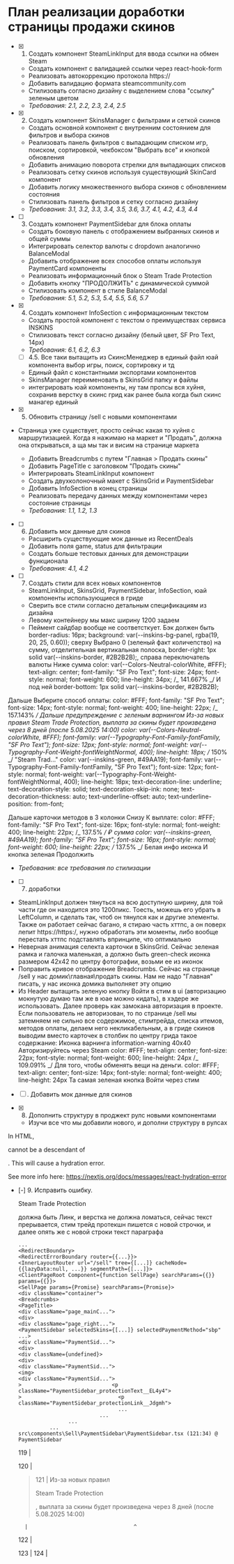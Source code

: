 # План реализации доработки страницы продажи скинов

- [x] 1. Создать компонент SteamLinkInput для ввода ссылки на обмен Steam

  - Создать компонент с валидацией ссылки через react-hook-form
  - Реализовать автокоррекцию протокола https://
  - Добавить валидацию формата steamcommunity.com
  - Стилизовать согласно дизайну с выделением слова "ссылку" зеленым цветом
  - _Требования: 2.1, 2.2, 2.3, 2.4, 2.5_

- [x] 2. Создать компонент SkinsManager с фильтрами и сеткой скинов

  - Создать основной компонент с внутренним состоянием для фильтров и выбора скинов
  - Реализовать панель фильтров с выпадающим списком игр, поиском, сортировкой, чекбоксом "Выбрать все" и кнопкой обновления
  - Добавить анимацию поворота стрелки для выпадающих списков
  - Реализовать сетку скинов используя существующий SkinCard компонент
  - Добавить логику множественного выбора скинов с обновлением состояния
  - Стилизовать панель фильтров и сетку согласно дизайну
  - _Требования: 3.1, 3.2, 3.3, 3.4, 3.5, 3.6, 3.7, 4.1, 4.2, 4.3, 4.4_

- [ ] 3. Создать компонент PaymentSidebar для блока оплаты

  - Создать боковую панель с отображением выбранных скинов и общей суммы
  - Интегрировать селектор валюты с dropdown аналогично BalanceModal
  - Добавить отображение всех способов оплаты используя PaymentCard компоненты
  - Реализовать информационный блок о Steam Trade Protection
  - Добавить кнопку "ПРОДОЛЖИТЬ" с динамической суммой
  - Стилизовать компонент в стиле BalanceModal
  - _Требования: 5.1, 5.2, 5.3, 5.4, 5.5, 5.6, 5.7_

- [x] 4. Создать компонент InfoSection с информационным текстом

  - Создать простой компонент с текстом о преимуществах сервиса INSKINS
  - Стилизовать текст согласно дизайну (белый цвет, SF Pro Text, 14px)
  - _Требования: 6.1, 6.2, 6.3_

  - [ ] 4.5. Все таки вытащить из СкинсМенеджер в единый файл юай компонента выбор игры, поиск, сортировку и тд

  - Единый файл с константными экспортами компонентов
  - SkinsManager переименовать в SkinsGrid папку и файлы
  - интегрировать юай компоненты, ну там пропсы вся хуйня, сохранив верстку в скинс грид как ранее была когда был скинс манагер единый

- [x] 5. Обновить страницу /sell с новыми компонентами

- Страница уже существует, просто сейчас какая то хуйня с маршрутизацией. Когда я нажимаю на маркет и "Продать", должна она открываться, а ща мы так и висим на странице маркета

  - Добавить Breadcrumbs с путем "Главная > Продать скины"
  - Добавить PageTitle с заголовком "Продать скины"
  - Интегрировать SteamLinkInput компонент
  - Создать двухколоночный макет с SkinsGrid и PaymentSidebar
  - Добавить InfoSection в конец страницы
  - Реализовать передачу данных между компонентами через состояние страницы
  - _Требования: 1.1, 1.2, 1.3_

- [ ] 6. Добавить мок данные для скинов

  - Расширить существующие мок данные из RecentDeals
  - Добавить поля game, status для фильтрации
  - Создать больше тестовых данных для демонстрации функционала
  - _Требования: 4.1, 4.2_

- [ ] 7. Создать стили для всех новых компонентов

  - SteamLinkInput, SkinsGrid, PaymentSidebar, InfoSection, юай компоненты использующиеся в гриде
  - Сверить все стили согласно детальным спецификациям из дизайна
  - Левому контейнеру мы макс ширину 1200 задаем
  - Пеймент сайдбар вообще не соответсткует. Бэк должен быть border-radius: 16px;
    background: var(--inskins-bg-panel, rgba(19, 20, 25, 0.60));
    сверху Выбрано 0 (зеленый факт количепство) на сумму, отделительная вертикальная полоска, border-right: 1px solid var(--inskins-border, #2B2B2B);, справа переключатель валюты
    Ниже сумма
    color: var(--Colors-Neutral-colorWhite, #FFF);
    text-align: center;
    font-family: "SF Pro Text";
    font-size: 24px;
    font-style: normal;
    font-weight: 600;
    line-height: 34px; /_ 141.667% _/
    И под ней
    border-bottom: 1px solid var(--inskins-border, #2B2B2B);

Дальше Выберите способ оплаты: color: #FFF;
font-family: "SF Pro Text";
font-size: 14px;
font-style: normal;
font-weight: 400;
line-height: 22px; /_ 157.143% _/
Дальше предупреждение с зеленым варнингом
Из-за новых правил Steam Trade Protection, выплата за скины будет произведена через 8 дней (после 5.08.2025 14:00)
color: var(--Colors-Neutral-colorWhite, #FFF);
font-family: var(--Typography-Font-Family-fontFamily, "SF Pro Text");
font-size: 12px;
font-style: normal;
font-weight: var(--Typography-Font-Weight-fontWeightNormal, 400);
line-height: 18px; /_ 150% _/
"Steam Trad..."
color: var(--inskins-green, #49AA19);
font-family: var(--Typography-Font-Family-fontFamily, "SF Pro Text");
font-size: 12px;
font-style: normal;
font-weight: var(--Typography-Font-Weight-fontWeightNormal, 400);
line-height: 18px;
text-decoration-line: underline;
text-decoration-style: solid;
text-decoration-skip-ink: none;
text-decoration-thickness: auto;
text-underline-offset: auto;
text-underline-position: from-font;

Дальше карточки методов в 3 колонки
Снизу К выплате: color: #FFF;
font-family: "SF Pro Text";
font-size: 16px;
font-style: normal;
font-weight: 400;
line-height: 22px; /_ 137.5% _/
₽ сумма color: var(--inskins-green, #49AA19);
font-family: "SF Pro Text";
font-size: 16px;
font-style: normal;
font-weight: 600;
line-height: 22px; /_ 137.5% _/
Белая инфо иконка
И кнопка зеленая Продолжить

- _Требования: все требования по стилизации_

- [ ] 7. доработки

- SteamLinkInput должен тянуться на всю доступную ширину, для той части где он находится это 1200пикс. Тоесть, можешь его убрать в LeftColumn, и сделать так, чтоб он тянулся как и другие элементы. Также он работает сейчас багано, я стираю часть хттпс, а он поверх лепит https://https:/, нужно обработать эти моменты, либо вообще перестать хттпс подставлять впринципе, что оптимально
- Неверная анимация селекта карточки в SkinsGrid. Сейчас зеленая рамка и галочка маленькая, а должно быть green-check иконка размером 42х42 по центру фотографии, возьми ее из иконок
- Поправить кривое отображение Breadcrumbs. Сейчас на странице /sell у нас домик\главная\продать скины. Нам не надо "Главная" писать, у нас иконка домика выполняет эту опцию
- Из Header вытащить зеленую кнопку Войти в стим в ui (авторизацию мокнутую думаю там же в юае можно кидать), в хэдере же использовать. Далее проверь как замокана авторизация в проекте. Если пользователь не авторизован, то по странице /sell мы затемняем не сильно все содержимое, стимтрейда, списка итемов, методов оплаты, делаем него некликабельным, а в гриде скинов выводим вместо карточек в столбик по центру грида такое содержание:
  Иконка варнинга information-warning 40x40
  Авторизируйтесь через Steam
  color: #FFF;
  text-align: center;
  font-size: 22px;
  font-style: normal;
  font-weight: 600;
  line-height: 24px /_ 109.091% _/
  Для того, чтобы обменять вещи на деньги.
  color: #FFF;
  text-align: center;
  font-size: 14px;
  font-style: normal;
  font-weight: 400;
  line-height: 24px
  Та самая зеленая кнопка Войти через стим

- [ ] . Добавить мок данные для скинов
- [x] 8. Дополнить структуру в проджект рулс новыми компонентами

  - Изучи все что мы добавили нового, и дополни структуру в рулсах

In HTML, <p> cannot be a descendant of <p>.
This will cause a hydration error.

See more info here: https://nextjs.org/docs/messages/react-hydration-error

- [-] 9. Исправить ошибку. <p className={styles.protectionLink}> Steam Trade Protection </p> должна быть Линк, и верстка не должна ломаться, сейчас текст прерывается, стим трейд протекшн пишется с новой строчки, и далее опять же с новой строки текст параграфа

      ...
      <RedirectBoundary>
      <RedirectErrorBoundary router={{...}}>
      <InnerLayoutRouter url="/sell" tree={[...]} cacheNode={{lazyData:null, ...}} segmentPath={[...]}>
      <ClientPageRoot Component={function SellPage} searchParams={{}} params={{}}>
      <SellPage params={Promise} searchParams={Promise}>
      <div className="container">
      <Breadcrumbs>
      <PageTitle>
      <div className="page_mainC...">
      <div>
      <div className="page_right...">
      <PaymentSidebar selectedSkins={[...]} selectedPaymentMethod="sbp" ...>
      <div className="PaymentSid...">
      <div>
      <div className={undefined}>
      <div>
      <div className="PaymentSid...">
      <img>
      <div className="PaymentSid...">
      >                             <p className="PaymentSidebar_protectionText__EL4y4">
      >                               <p className="PaymentSidebar_protectionLink__Jdgmh">
                                      ...
                                ...
                      ...
                ...
      src\components\Sell\PaymentSidebar\PaymentSidebar.tsx (121:34) @ PaymentSidebar

  119 | <div className={styles.protectionTextContainer}>
  120 | <p className={styles.protectionText}>

  > 121 | Из-за новых правил <p className={styles.protectionLink}> Steam Trade Protection </p>, выплата за скины будет произведена через 8 дней (после 5.08.2025 14:00)

        |                                  ^

  122 | </p>
  123 |
  124 | </div>
